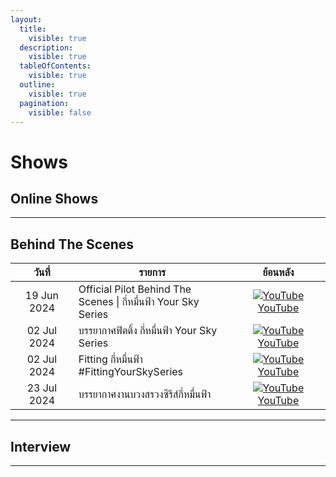 ```yaml
---
layout:
  title:
    visible: true
  description:
    visible: true
  tableOfContents:
    visible: true
  outline:
    visible: true
  pagination:
    visible: false
---
```


# Shows

## Online Shows

---

## Behind The Scenes

<table style="width: 100%; table-layout: fixed;">
        <thead>
            <tr>
                <th align="center" style="width: 20%;">วันที่</th>
                <th align="center" style="width: 50%;">รายการ</th>
                <th align="center" style="width: 30%;">ย้อนหลัง</th>
            </tr>
        </thead>
        <tbody>
            <tr>
                <td align="center">19 Jun 2024</td>
                <td>Official Pilot Behind The Scenes | กี่หมื่นฟ้า Your Sky Series</td>
                <td align="center">
                <a href="https://youtu.be/lDf-wEXtnBw?si=1K1X4glVBVbZRbiV">
                    <img src="https://img.icons8.com/color/24/youtube-play.png" alt="YouTube"> YouTube
                </a>
                </td>
            </tr>
            <tr>
                <td align="center">02 Jul 2024</td>
                <td>บรรยากาศฟิตติ้ง กี่หมื่นฟ้า Your Sky Series</td>
                <td align="center">
                <a href="https://youtu.be/EYYbdGk7poo?si=xMBnqxOKasS59yVL">
                    <img src="https://img.icons8.com/color/24/youtube-play.png" alt="YouTube"> YouTube
                </a>
                </td>
            </tr>
            <tr>
                <td align="center">02 Jul 2024</td>
                <td>Fitting กี่หมื่นฟ้า #FittingYourSkySeries</td>
                <td align="center">
                <a href="https://www.youtube.com/live/wkSbWrS3hxE?si=T2QqOPPXid5T07T-">
                    <img src="https://img.icons8.com/color/24/youtube-play.png" alt="YouTube"> YouTube
                </a>
                </td>
            </tr>
            <tr>
                <td align="center">23 Jul 2024</td>
                <td>บรรยากาศงานบวงสรวงซีรีส์กี่หมื่นฟ้า</td>
                <td align="center">
                <a href="https://www.youtube.com/live/BfyyW_jQvns?si=Zk2bqdxli6UYPTsM">
                    <img src="https://img.icons8.com/color/24/youtube-play.png" alt="YouTube"> YouTube
                </a>
                </td>
            </tr>
        </tbody>
    </table>

---

## Interview

---
